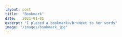 ```yaml
---
layout: post
title:  "Bookmark"
date:   2021-01-01
excerpt: "I placed a bookmark</br>Next to her words"
image: "/images/bookmark.jpg"
---
```

